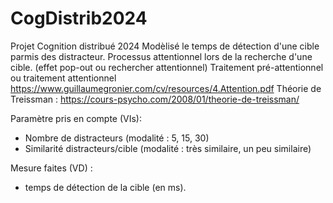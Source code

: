 # CogDistrib2024
Projet Cognition distribué 2024
Modèlisé le temps de détection d'une cible parmis des distracteur. 
Processus attentionnel lors de la recherche d'une cible. (effet pop-out ou rechercher attentionnel) Traitement pré-attentionnel ou traitement attentionnel
https://www.guillaumegronier.com/cv/resources/4.Attention.pdf 
Théorie de Treissman : https://cours-psycho.com/2008/01/theorie-de-treissman/

Paramètre pris en compte (VIs): 
  - Nombre de distracteurs (modalité : 5, 15, 30)
  - Similarité distracteurs/cible (modalité : très similaire, un peu similaire)

Mesure faites (VD) : 
  - temps de détection de la cible (en ms).
